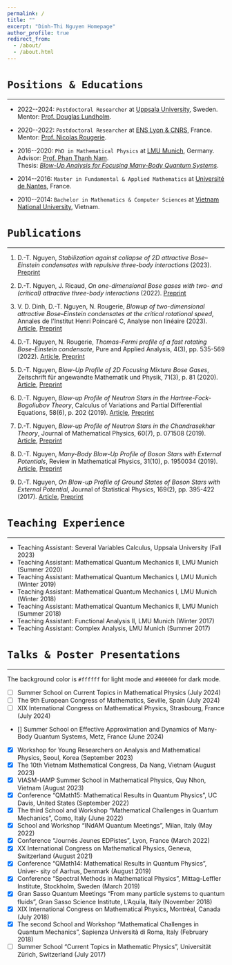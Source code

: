 ```yaml
---
permalink: /
title: ""
excerpt: "Dinh-Thi Nguyen Homepage"
author_profile: true
redirect_from: 
  - /about/
  - /about.html
---
```


`Positions & Educations`
===
---
- 2022--2024: `Postdoctoral Researcher` at [Uppsala University](https://www.math.uu.se/?languageId=1), Sweden.<br/> Mentor: [Prof. Douglas Lundholm](https://www.katalog.uu.se/profile/?id=N19-2326).

- 2020--2022: `Postdoctoral Researcher` at [ENS Lyon & CNRS](http://www.umpa.ens-lyon.fr), France.<br/> Mentor: [Prof. Nicolas Rougerie](http://www.umpa.ens-lyon.fr/umpa/annuaire/rougerie-nicolas).

- 2016--2020: `PhD in Mathematical Physics` at [LMU Munich](https://www.mathematik.uni-muenchen.de), Germany.<br/> Advisor: [Prof. Phan Thanh Nam](https://www.mathematik.uni-muenchen.de/~nam/).<br/> Thesis: [_Blow-Up Analysis for Focusing Many-Body Quantum Systems_](https://edoc.ub.uni-muenchen.de/26564/).

- 2014--2016: `Master in Fundamental & Applied Mathematics` at [Université de Nantes](https://www.math.sciences.univ-nantes.fr/en), France.

- 2010--2014: `Bachelor in Mathematics & Computer Sciences` at [Vietnam National University](https://www.math.hcmus.edu.vn/en/), Vietnam.


`Publications`
===
---

1. D.-T. Nguyen, _Stabilization against collapse of 2D attractive Bose–Einstein condensates with repulsive three-body interactions_ (2023). [Preprint](https://arxiv.org/pdf/2306.17617v1.pdf)

1. D.-T. Nguyen, J. Ricaud, _On one-dimensional Bose gases with two- and (critical) attractive three-body interactions_ (2022). [Preprint](https://doi.org/10.48550/arXiv:2210.04515)

1. V. D. Dinh, D.-T. Nguyen, N. Rougerie, _Blowup of two-dimensional attractive Bose–Einstein condensates at the critical rotational speed_, Annales de l'Institut Henri Poincaré C, Analyse non linéaire (2023). [Article](https://doi.org/10.4171/AIHPC/94), [Preprint](https://arxiv.org/abs/2208.08317)

1. D.-T. Nguyen, N. Rougerie, _Thomas-Fermi profile of a fast rotating Bose-Einstein condensate_, Pure and Applied Analysis, 4(3), pp. 535-569 (2022). [Article](https://doi.org/10.2140/paa.2022.4.535), [Preprint](https://arxiv.org/abs/2201.04418)

1. D.-T. Nguyen, _Blow-Up Profile of 2D Focusing Mixture Bose Gases_, Zeitschrift für angewandte Mathematik und Physik, 71(3), p. 81 (2020). [Article](https://doi.org/10.1007/s00033-020-01302-y), [Preprint](https://arxiv.org/abs/1911.07810)

1. D.-T. Nguyen, _Blow-up Profile of Neutron Stars in the Hartree-Fock-Bogoliubov Theory_, Calculus of Variations and Partial Differential Equations, 58(6), p. 202 (2019). [Article](https://doi.org/10.1007/s00526-019-1641-x), [Preprint](https://arxiv.org/abs/1903.10062)

1. D.-T. Nguyen, _Blow-up Profile of Neutron Stars in the Chandrasekhar Theory_, Journal of Mathematical Physics, 60(7), p. 071508 (2019). [Article](https://doi.org/10.1063/1.5085277), [Preprint](https://arxiv.org/abs/1710.00538)

1. D.-T. Nguyen, _Many-Body Blow-Up Profile of Boson Stars with External Potentials_, Review in Mathematical Physics, 31(10), p. 1950034 (2019). [Article](https://doi.org/10.1142/S0129055X1950034X), [Preprint](https://arxiv.org/abs/1805.00191)

1. D.-T. Nguyen, _On Blow-up Profile of Ground States of Boson Stars with External Potential_, Journal of Statistical Physics, 169(2), pp. 395-422 (2017). [Article](https://doi.org/10.1007/s10955-017-1872-1), [Preprint](https://arxiv.org/abs/1703.10324)


`Teaching Experience`
===
---

- Teaching Assistant: Several Variables Calculus, Uppsala University (Fall 2023)
- Teaching Assistant: Mathematical Quantum Mechanics II, LMU Munich (Summer 2020)
- Teaching Assistant: Mathematical Quantum Mechanics I, LMU Munich (Winter 2019)
- Teaching Assistant: Mathematical Quantum Mechanics I, LMU Munich (Winter 2018)
- Teaching Assistant: Mathematical Quantum Mechanics II, LMU Munich (Summer 2018)
- Teaching Assistant: Functional Analysis II, LMU Munich (Winter 2017)
- Teaching Assistant: Complex Analysis, LMU Munich (Summer 2017)

`Talks & Poster Presentations`
===
---
The background color is `#ffffff` for light mode and `#000000` for dark mode.
- [ ] Summer School on Current Topics in Mathematical Physics (July 2024)
- [ ] The 9th European Congress of Mathematics, Seville, Spain (July 2024)
- [ ] XIX International Congress on Mathematical Physics, Strasbourg, France (July 2024)
- [] Summer School on Effective Approximation and Dynamics of Many-Body Quantum Systems, Metz, France (June 2024)
- [x] Workshop for Young Researchers on Analysis and Mathematical Physics, Seoul, Korea (September 2023)
- [x] The 10th Vietnam Mathematical Congress, Da Nang, Vietnam (August 2023)
- [x] VIASM-IAMP Summer School in Mathematical Physics, Quy Nhon, Vietnam (August 2023)
- [x] Conference “QMath15: Mathematical Results in Quantum Physics”, UC Davis, United States (September 2022)
- [x] The third School and Workshop “Mathematical Challenges in Quantum Mechanics”, Como, Italy (June 2022)
- [x] School and Workshop “INdAM Quantum Meetings”, Milan, Italy (May 2022)
- [x] Conference “Journés Jeunes EDPistes”, Lyon, France (March 2022)
- [x] XX International Congress on Mathematical Physics, Geneva, Switzerland (August 2021)
- [x] Conference “QMath14: Mathematical Results in Quantum Physics”, Univer- sity of Aarhus, Denmark (August 2019)
- [x] Conference “Spectral Methods in Mathematical Physics”, Mittag-Leffler Institute, Stockholm, Sweden (March 2019)
- [x] Gran Sasso Quantum Meetings “From many particle systems to quantum fluids”, Gran Sasso Science Institute, L’Aquila, Italy (November 2018)
- [x] XIX International Congress on Mathematical Physics, Montréal, Canada (July 2018)
- [x] The second School and Workshop “Mathematical Challenges in Quantum Mechanics”, Sapienza Università di Roma, Italy (February 2018)
- [ ] Summer School “Current Topics in Mathematic Physics”, Universität Zürich, Switzerland (July 2017)
